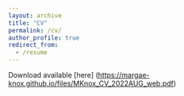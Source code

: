 ```yaml
---
layout: archive
title: "CV"
permalink: /cv/
author_profile: true
redirect_from:
  - /resume
---
```


Download available [here] (https://margae-knox.github.io/files/MKnox_CV_2022AUG_web.pdf)

<object data="files/MKnox_CV_2022AUG_web.pdf" width="1000" height="1000" type='application/pdf'/></object>


